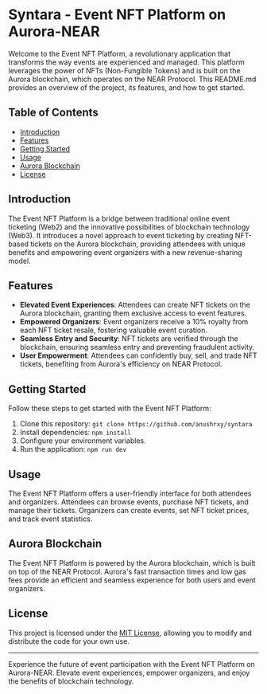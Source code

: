# Syntara - Event NFT Platform on Aurora-NEAR

Welcome to the Event NFT Platform, a revolutionary application that transforms the way events are experienced and managed. This platform leverages the power of NFTs (Non-Fungible Tokens) and is built on the Aurora blockchain, which operates on the NEAR Protocol. This README.md provides an overview of the project, its features, and how to get started.

## Table of Contents

- [Introduction](#introduction)
- [Features](#features)
- [Getting Started](#getting-started)
- [Usage](#usage)
- [Aurora Blockchain](#aurora-blockchain)
- [License](#license)

## Introduction

The Event NFT Platform is a bridge between traditional online event ticketing (Web2) and the innovative possibilities of blockchain technology (Web3). It introduces a novel approach to event ticketing by creating NFT-based tickets on the Aurora blockchain, providing attendees with unique benefits and empowering event organizers with a new revenue-sharing model.

## Features

- **Elevated Event Experiences**: Attendees can create NFT tickets on the Aurora blockchain, granting them exclusive access to event features.
- **Empowered Organizers**: Event organizers receive a 10% royalty from each NFT ticket resale, fostering valuable event curation.
- **Seamless Entry and Security**: NFT tickets are verified through the blockchain, ensuring seamless entry and preventing fraudulent activity.
- **User Empowerment**: Attendees can confidently buy, sell, and trade NFT tickets, benefiting from Aurora's efficiency on NEAR Protocol.

## Getting Started

Follow these steps to get started with the Event NFT Platform:

1. Clone this repository: `git clone https://github.com/anushrxy/syntara`
2. Install dependencies: `npm install`
3. Configure your environment variables.
4. Run the application: `npm run dev`

## Usage

The Event NFT Platform offers a user-friendly interface for both attendees and organizers. Attendees can browse events, purchase NFT tickets, and manage their tickets. Organizers can create events, set NFT ticket prices, and track event statistics.

## Aurora Blockchain

The Event NFT Platform is powered by the Aurora blockchain, which is built on top of the NEAR Protocol. Aurora's fast transaction times and low gas fees provide an efficient and seamless experience for both users and event organizers.


## License

This project is licensed under the [MIT License](LICENSE), allowing you to modify and distribute the code for your own use.

---

Experience the future of event participation with the Event NFT Platform on Aurora-NEAR. Elevate event experiences, empower organizers, and enjoy the benefits of blockchain technology.
